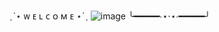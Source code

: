 
ˏˋ⋆ ᴡ ᴇ ʟ ᴄ ᴏ ᴍ ᴇ ⋆ˊˎ
![image](https://github.com/user-attachments/assets/628a69b5-0769-42e9-b9c0-9eaccc07d605)
╰━━━━━∙⋆⋅⋆∙━━━━━╯
